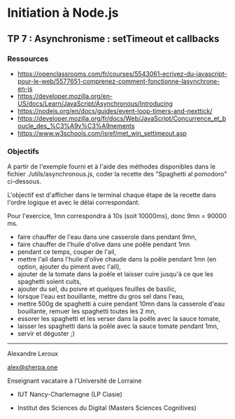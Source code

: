 # Initiation à Node.js

## TP 7 : Asynchronisme : setTimeout et callbacks

### Ressources

- https://openclassrooms.com/fr/courses/5543061-ecrivez-du-javascript-pour-le-web/5577651-comprenez-comment-fonctionne-lasynchrone-en-js
- https://developer.mozilla.org/en-US/docs/Learn/JavaScript/Asynchronous/Introducing
- https://nodejs.org/en/docs/guides/event-loop-timers-and-nexttick/
- https://developer.mozilla.org/fr/docs/Web/JavaScript/Concurrence_et_boucle_des_%C3%A9v%C3%A9nements
- https://www.w3schools.com/jsref/met_win_settimeout.asp

### Objectifs

A partir de l'exemple fourni et à l'aide des méthodes disponibles dans le fichier ./utils/asynchronous.js, coder la recette des "Spaghetti al pomodoro" ci-dessous.

L'objectif est d'afficher dans le terminal chaque étape de la recette dans l'ordre logique et avec le délai correspondant.

Pour l'exercice, 1mn correspondra à 10s (soit 10000ms), donc 9mn = 90000 ms.

- faire chauffer de l'eau dans une casserole dans pendant 9mn,
- faire chauffer de l'huile d'olive dans une poêle pendant 1mn
- pendant ce temps, couper de l'ail,
- mettre l'ail dans l'huile d'olive chaude dans la poêle pendant 1mn (en option, ajouter du piment avec l'ail),
- ajouter de la tomate dans la poêle et laisser cuire jusqu'à ce que les spaghetti soient cuits,
- ajouter du sel, du poivre et quelques feuilles de basilic,
- lorsque l'eau est bouillante, mettre du gros sel dans l'eau,
- mettre 500g de spaghetti à cuire pendant 10mn dans la casserole d'eau bouillante, remuer les spaghetti toutes les 2 mn,
- essorer les spaghetti et les verser dans la poêle avec la sauce tomate,
- laisser les spaghetti dans la poêle avec la sauce tomate pendant 1mn,
- servir et déguster ;)

---

Alexandre Leroux

alex@sherpa.one

Enseignant vacataire à l'Université de Lorraine

- IUT Nancy-Charlemagne (LP Ciasie)

- Institut des Sciences du Digital (Masters Sciences Cognitives)
